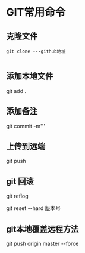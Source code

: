 # GIT常用命令

## 克隆文件

```git
git clone ---github地址


```

## 添加本地文件

git add .

## 添加备注

git commit -m'''

## 上传到远端

git push

## git 回滚

git reflog

git reset --hard 版本号

## git本地覆盖远程方法

git push origin master --force 